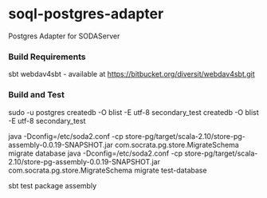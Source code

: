 soql-postgres-adapter
=====================

Postgres Adapter for SODAServer

### Build Requirements
sbt
webdav4sbt - available at https://bitbucket.org/diversit/webdav4sbt.git

### Build and Test

sudo -u postgres createdb -O blist -E utf-8 secondary_test
createdb -O blist -E utf-8 secondary_test

java -Dconfig=/etc/soda2.conf -cp store-pg/target/scala-2.10/store-pg-assembly-0.0.19-SNAPSHOT.jar com.socrata.pg.store.MigrateSchema migrate database
java -Dconfig=/etc/soda2.conf -cp store-pg/target/scala-2.10/store-pg-assembly-0.0.19-SNAPSHOT.jar com.socrata.pg.store.MigrateSchema migrate test-database

sbt test package assembly
